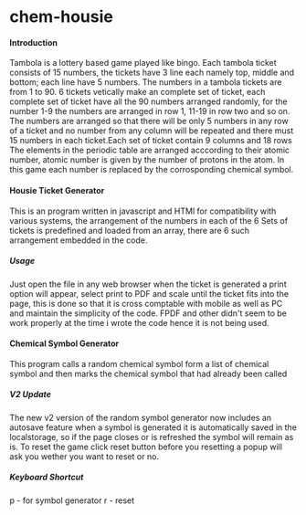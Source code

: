 # chem-housie
<h4> Introduction </h4>
Tambola is a lottery based game played like bingo. Each tambola ticket consists of 15 numbers, the tickets have 3 line each namely top, middle and bottom; each line have 5 numbers. The numbers in a tambola tickets are from 1 to 90. 6 tickets vetically make an complete set of ticket, each complete set of ticket have all the 90 numbers arranged randomly, for the number 1-9 the numbers are arranged in row 1, 11-19 in row two and so on. The numbers are arranged so that there will be only 5 numbers in any row of a ticket and no number from any column will be repeated and there must 15 numbers in each ticket.Each set of ticket contain 9 columns and 18 rows
The elements in the periodic table are arranged acccording to their atomic number, atomic number is given by the number of protons in the atom. In this game each number is replaced by the corrosponding chemical symbol. 

<h4> Housie Ticket Generator </h4>

This is an program written in javascript and HTMl for compatibility with various systems, the arrangement of the numbers in each of the 6 Sets of tickets is predefined and loaded from an array, there are 6 such arrangement embedded in the code.

<h5> Usage </h5>

Just open the file in any web browser when the ticket is generated a print option will appear, select print to PDF and scale until the ticket fits into the page, this is done so that it is cross comptable with mobile as well as PC and maintain the simplicity of the code. FPDF and other didn't seem to be work properly at the time i wrote the code hence it is not being used.

<h4>Chemical Symbol Generator </h4>

This program calls a random chemical symbol form a list of chemical symbol and then marks the chemical symbol that had already been called

<h5> V2 Update </h5>

The new v2 version of the random symbol generator now includes an autosave feature when a symbol is generated it is automatically saved in the localstorage, so if the page closes or is refreshed the symbol will remain as is. To reset the game click reset button before you resetting a popup will ask you wether you want to reset or no.

<h5> Keyboard Shortcut </h5>

p - for symbol generator
r - reset
